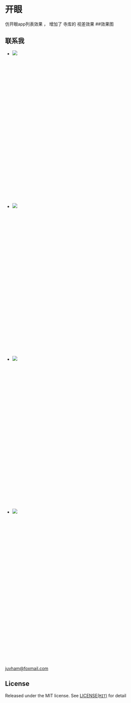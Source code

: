 # 开眼

<style type="text/css">
.title {
    font-size: 18px;
    height: 40px;
    line-height: 40px;
}
.gallery {
    border: 1px solid #e2e2e6;
    overflow: hidden;
    padding: 0 0 20px 20px;
}

</style>

仿开眼app列表效果 ，
增加了 寺库的 视差效果
##效果图

## 联系我

<div>
<ul style="width:100%;overflow:hidden;">
    <li style="float:left;margin-right:2%;width:49%;height:500;">
        <img src="http://code.cocoachina.com/uploads/attachments/20160122/129297/dd9dd391527a23873e0d005dba4135b9.gif"/>
    </li>
    <li style="float:left;margin-right:2%;width:49%;height:500;">
        <img src="http://code.cocoachina.com/uploads/attachments/20160122/129297/72d468015d45c593a83231ce3ade7468.gif"/>
    </li>
    <li style="float:left;margin-right:2%;width:49%;height:500;">
        <img src="http://code.cocoachina.com/uploads/attachments/20160122/129297/625f0518744ef301b440abe6a03f8822.gif"/>
    </li>
   <li style="float:left;margin-right:2%;width:49%;height:500;">
        <img src="http://code.cocoachina.com/uploads/attachments/20160122/129297/b3035cbd5b74d7e1365d040ed486873f.gif"/>
    </li>
</ul>
</div>


juvham@foxmail.com

## License

Released under the MIT license. See [LICENSE(`MIT`)](https://github.com/juvham/OneMoreThing/blob/master/LICENSE "MIT License") for detail
